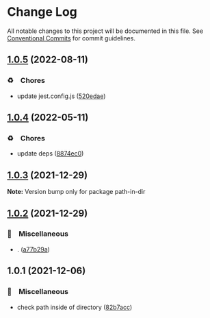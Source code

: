 # Change Log

All notable changes to this project will be documented in this file.
See [Conventional Commits](https://conventionalcommits.org) for commit guidelines.

## [1.0.5](https://github.com/bluelovers/ws-iconv/compare/path-in-dir@1.0.4...path-in-dir@1.0.5) (2022-08-11)


### ♻️　Chores

* update jest.config.js ([520edae](https://github.com/bluelovers/ws-iconv/commit/520edae6273f468fb194a76486b80432b4d69758))





## [1.0.4](https://github.com/bluelovers/ws-iconv/compare/path-in-dir@1.0.3...path-in-dir@1.0.4) (2022-05-11)


### ♻️　Chores

* update deps ([8874ec0](https://github.com/bluelovers/ws-iconv/commit/8874ec0576dc65e55d6710c61a1dc67e3142fa8f))





## [1.0.3](https://github.com/bluelovers/ws-iconv/compare/path-in-dir@1.0.2...path-in-dir@1.0.3) (2021-12-29)

**Note:** Version bump only for package path-in-dir





## [1.0.2](https://github.com/bluelovers/ws-iconv/compare/path-in-dir@1.0.1...path-in-dir@1.0.2) (2021-12-29)


### 🔖　Miscellaneous

* . ([a77b29a](https://github.com/bluelovers/ws-iconv/commit/a77b29ae69eb4e0c87d5120618c699273637510a))





## 1.0.1 (2021-12-06)


### 🔖　Miscellaneous

* check path inside of directory ([82b7acc](https://github.com/bluelovers/ws-iconv/commit/82b7accaf117ce635b33a1a3cb727102c29249e3))
